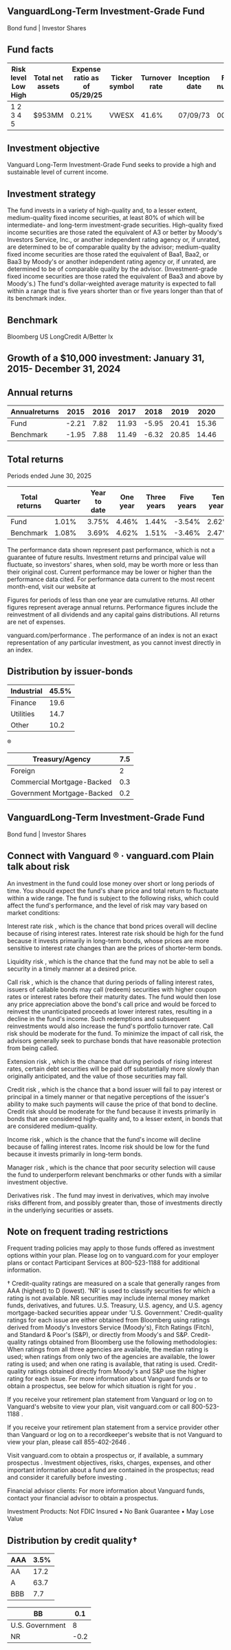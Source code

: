 ## VanguardLong-Term Investment-Grade Fund

Bond fund | Investor Shares

## Fund facts

| Risk level Low High   | Total net assets   | Expense ratio as of 05/29/25   | Ticker symbol   | Turnover rate   | Inception date   |   Fund number |
|-----------------------|--------------------|--------------------------------|-----------------|-----------------|------------------|---------------|
| 1 2 3 4 5             | $953MM             | 0.21%                          | VWESX           | 41.6%           | 07/09/73         |          0028 |

## Investment objective

Vanguard Long-Term Investment-Grade Fund seeks to provide a high and sustainable level of current income.

## Investment strategy

The fund invests in a variety of high-quality and, to a lesser extent, medium-quality fixed income securities, at least 80% of which will be intermediate- and long-term investment-grade securities. High-quality fixed income securities are those rated the equivalent of A3 or better by Moody's Investors Service, Inc., or another independent rating agency or, if unrated, are determined to be of comparable quality by the advisor; medium-quality fixed income securities are those rated the equivalent of Baa1, Baa2, or Baa3 by Moody's or another independent rating agency or, if unrated, are determined to be of comparable quality by the advisor. (Investment-grade fixed income securities are those rated the equivalent of Baa3 and above by Moody's.) The fund's dollar-weighted average maturity is expected to fall within a range that is five years shorter than or five years longer than that of its benchmark index.

## Benchmark

Bloomberg US LongCredit A/Better Ix

## Growth of a $10,000 investment:  January 31, 2015-  December 31, 2024

<!-- image -->

## Annual returns

<!-- image -->

| Annualreturns   |   2015 |   2016 |   2017 |   2018 |   2019 |   2020 |   2021 |   2022 |   2023 |   2024 |
|-----------------|--------|--------|--------|--------|--------|--------|--------|--------|--------|--------|
| Fund            |  -2.21 |   7.82 |  11.93 |  -5.95 |  20.41 |  15.36 |  -2.38 | -25.62 |   9.27 |   -2.8 |
| Benchmark       |  -1.95 |   7.88 |  11.49 |  -6.32 |  20.85 |  14.46 |  -2.36 | -25.62 |   9.36 |   -3   |

## Total returns

Periods ended June 30, 2025

| Total returns   | Quarter   | Year to date   | One year   | Three years   | Five years   | Ten years   |
|-----------------|-----------|----------------|------------|---------------|--------------|-------------|
| Fund            | 1.01%     | 3.75%          | 4.46%      | 1.44%         | -3.54%       | 2.62%       |
| Benchmark       | 1.08%     | 3.69%          | 4.62%      | 1.51%         | -3.46%       | 2.47%       |

The performance data shown represent past performance, which is not a guarantee of future results. Investment returns and principal value will fluctuate, so investors' shares, when sold, may be worth more or less than their original cost. Current performance may be lower or higher than the performance data cited. For performance data current to the most recent month-end, visit our website at

Figures for periods of less than one year are cumulative returns. All other figures represent average annual returns. Performance figures include the reinvestment of all dividends and any capital gains distributions. All returns are net of expenses.

vanguard.com/performance  . The performance of an index is not an exact representation of any particular investment, as you cannot invest directly in an index.

## Distribution by issuer-bonds

| Industrial   |   45.5% |
|--------------|---------|
| Finance      |    19.6 |
| Utilities    |    14.7 |
| Other        |    10.2 |

<!-- image -->

®

<!-- image -->

| Treasury/Agency            |   7.5 |
|----------------------------|-------|
| Foreign                    |   2   |
| Commercial Mortgage-Backed |   0.3 |
| Government Mortgage-Backed |   0.2 |

## VanguardLong-Term Investment-Grade Fund

Bond fund | Investor Shares

## Connect with Vanguard   ® ·    vanguard.com Plain talk about risk

An investment in the fund could lose money over short or long periods of time. You should expect the fund's share price and total return to fluctuate within a wide range. The fund is subject to the following risks, which could affect the fund's performance, and the level of risk may vary based on market conditions:

Interest rate risk , which is the chance that bond prices overall will decline because of rising interest rates. Interest rate risk should be high for the fund because it invests primarily in long-term bonds, whose prices are more sensitive to interest rate changes than are the prices of shorter-term bonds.

Liquidity risk , which is the chance that the fund may not be able to sell a security in a timely manner at a desired price.

Call risk , which is the chance that during periods of falling interest rates, issuers of callable bonds may call (redeem) securities with higher coupon rates or interest rates before their maturity dates. The fund would then lose any price appreciation above the bond's call price and would be forced to reinvest the unanticipated proceeds at lower interest rates, resulting in a decline in the fund's income. Such redemptions and subsequent reinvestments would also increase the fund's portfolio turnover rate. Call risk should be moderate for the fund. To minimize the impact of call risk, the advisors generally seek to purchase bonds that have reasonable protection from being called.

Extension risk , which is the chance that during periods of rising interest rates, certain debt securities will be paid off substantially more slowly than originally anticipated, and the value of those securities may fall.

Credit risk , which is the chance that a bond issuer will fail to pay interest or principal in a timely manner or that negative perceptions of the issuer's ability to make such payments will cause the price of that bond to decline. Credit risk should be moderate for the fund because it invests primarily in bonds that are considered high-quality and, to a lesser extent, in bonds that are considered medium-quality.

Income risk , which is the chance that the fund's income will decline because of falling interest rates. Income risk should be low for the fund because it invests primarily in long-term bonds.

Manager risk , which is the chance that poor security selection will cause the fund to underperform relevant benchmarks or other funds with a similar investment objective.

Derivatives risk . The fund may invest in derivatives, which may involve risks different from, and possibly greater than, those of investments directly in the underlying securities or assets.

## Note on frequent trading restrictions

Frequent trading policies may apply to those funds offered as investment options within your plan. Please log on to   vanguard.com for your employer plans or contact Participant Services at 800-523-1188 for additional information.

† Credit-quality ratings are measured on a scale that generally ranges from AAA (highest) to D (lowest). 'NR' is used to classify securities for which a rating is not available. NR securities may include internal money market funds, derivatives, and futures. U.S. Treasury, U.S. agency, and U.S. agency mortgage-backed securities appear under 'U.S. Government.' Credit-quality ratings for each issue are either obtained from Bloomberg using ratings derived from Moody's Investors Service (Moody's), Fitch Ratings (Fitch), and Standard &amp; Poor's (S&amp;P), or directly from Moody's and S&amp;P. Credit-quality ratings obtained from Bloomberg use the following methodologies: When ratings from all three agencies are available, the median rating is used; when ratings from only two of the agencies are available, the lower rating is used; and when one rating is available, that rating is used. Credit-quality ratings obtained directly from Moody's and S&amp;P use the higher rating for each issue. For more information about Vanguard funds or to obtain a prospectus, see below for which situation is right for you .

If you receive your retirement plan statement from Vanguard or log on to Vanguard's website to view your plan, visit vanguard.com or call 800-523-1188 .

If you receive your retirement plan statement from a service provider other than Vanguard or log on to a recordkeeper's website that is not Vanguard to view your plan, please call 855-402-2646 .

Visit vanguard.com to obtain a prospectus or, if available, a summary prospectus . Investment objectives, risks, charges, expenses, and other important information about a fund are contained in the prospectus; read and consider it carefully before investing .

Financial advisor clients: For more information about Vanguard funds, contact your financial advisor to obtain a prospectus.

Investment Products: Not FDIC Insured • No Bank Guarantee • May Lose Value

## Distribution by credit quality†

<!-- image -->

<!-- image -->

<!-- image -->

<!-- image -->

<!-- image -->

| AAA   |   3.5% |
|-------|--------|
| AA    |   17.2 |
| A     |   63.7 |
| BBB   |    7.7 |

<!-- image -->

<!-- image -->

<!-- image -->

| BB              |   0.1 |
|-----------------|-------|
| U.S. Government |   8   |
| NR              |  -0.2 |